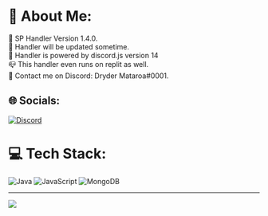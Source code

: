 # 💫 About Me:
🔭 SP Handler Version 1.4.0.<br>👯 Handler will be updated sometime.<br>🤝 Handler is powered by discord.js version 14<br>📪 This handler even runs on replit as well.<br>💬 Contact me on Discord: Dryder Mataroa#0001.


## 🌐 Socials:
[![Discord](https://img.shields.io/badge/Discord-%237289DA.svg?logo=discord&logoColor=white)](https://discord.gg/https://discord.gg/Mw6aKhQ3wW) 

# 💻 Tech Stack:
![Java](https://img.shields.io/badge/java-%23ED8B00.svg?style=for-the-badge&logo=java&logoColor=white) ![JavaScript](https://img.shields.io/badge/javascript-%23323330.svg?style=for-the-badge&logo=javascript&logoColor=%23F7DF1E) ![MongoDB](https://img.shields.io/badge/MongoDB-%234ea94b.svg?style=for-the-badge&logo=mongodb&logoColor=white)

---
[![](https://visitcount.itsvg.in/api?id=drydermataroa&icon=0&color=0)](https://visitcount.itsvg.in)

<!-- Proudly created with GPRM ( https://gprm.itsvg.in ) -->